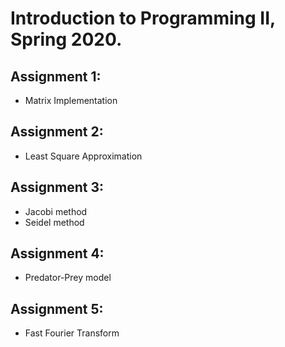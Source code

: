 # Introduction to Programming II, Spring 2020.

Assignment 1:
-------
- Matrix Implementation

Assignment 2:
-------
- Least Square Approximation

Assignment 3:
-------
- Jacobi method
- Seidel method

Assignment 4:
-------
- Predator-Prey model

Assignment 5:
-------
- Fast Fourier Transform


